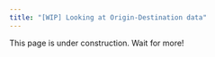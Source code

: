 ```yaml
---
title: "[WIP] Looking at Origin-Destination data"
---
```


This page is under construction. Wait for more!